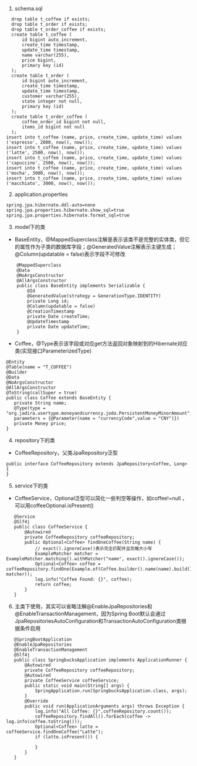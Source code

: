 1. schema.sql
 ```
   drop table t_coffee if exists;
   drop table t_order if exists;
   drop table t_order_coffee if exists;
   create table t_coffee (
       id bigint auto_increment,
       create_time timestamp,
       update_time timestamp,
       name varchar(255),
       price bigint,
       primary key (id)
   );
   create table t_order (
       id bigint auto_increment,
       create_time timestamp,
       update_time timestamp,
       customer varchar(255),
       state integer not null,
       primary key (id)
   );
   create table t_order_coffee (
       coffee_order_id bigint not null,
       items_id bigint not null
   );
insert into t_coffee (name, price, create_time, update_time) values ('espresso', 2000, now(), now());
insert into t_coffee (name, price, create_time, update_time) values ('latte', 2500, now(), now());
insert into t_coffee (name, price, create_time, update_time) values ('capuccino', 2500, now(), now());
insert into t_coffee (name, price, create_time, update_time) values ('mocha', 3000, now(), now());
insert into t_coffee (name, price, create_time, update_time) values ('macchiato', 3000, now(), now());
```
2. application.properties
 ```
spring.jpa.hibernate.ddl-auto=none
spring.jpa.properties.hibernate.show_sql=true
spring.jpa.properties.hibernate.format_sql=true
```
3. model下的类
 - BaseEntity，@MappedSuperclass注解是表示该类不是完整的实体类，但它的属性作为子类的数据库字段；@GeneratedValue注解表示主键生成；@Column(updatable = false)表示字段不可修改
 ```
     @MappedSuperclass
     @Data
     @NoArgsConstructor
     @AllArgsConstructor
     public class BaseEntity implements Serializable {
         @Id
         @GeneratedValue(strategy = GenerationType.IDENTITY)
         private Long id;
         @Column(updatable = false)
         @CreationTimestamp
         private Date createTime;
         @UpdateTimestamp
         private Date updateTime;
     }
 ```
 - Coffee，@Type表示该字段或对应get方法返回对象映射到的Hibernate对应类(实现接口ParameterizedType)
 ```
@Entity
@Table(name = "T_COFFEE")
@Builder
@Data
@NoArgsConstructor
@AllArgsConstructor
@ToString(callSuper = true)
public class Coffee extends BaseEntity {
    private String name;
    @Type(type = "org.jadira.usertype.moneyandcurrency.joda.PersistentMoneyMinorAmount",
    parameters = {@Parameter(name = "currencyCode",value = "CNY")})
    private Money price;
}
```
4. repository下的类
 - CoffeeRepository，父类JpaRepository泛型
 ```
public interface CoffeeRepository extends JpaRepository<Coffee, Long> {
}
```
5. service下的类
 - CoffeeService，Optional泛型可以简化一些判空等操作，如coffee!=null ，可以用coffeeOptional.isPresent()
 ```
    @Service
    @Slf4j
    public class CoffeeService {
        @Autowired
        private CoffeeRepository coffeeRepository;
        public Optional<Coffee> findOneCoffee(String name) {
            // exact().ignoreCase()表示完全匹配并且忽略大小写
            ExampleMatcher matcher = ExampleMatcher.matching().withMatcher("name", exact().ignoreCase());
            Optional<Coffee> coffee = coffeeRepository.findOne(Example.of(Coffee.builder().name(name).build(), matcher));
            log.info("Coffee Found: {}", coffee);
            return coffee;
        }
    }
```
6. 主类下使用，其实可以省略注解@EnableJpaRepositories和@EnableTransactionManagement，因为Spring Boot默认会通过JpaRepositoriesAutoConfiguration和TransactionAutoConfiguration类根据条件启用
 ```
    @SpringBootApplication
    @EnableJpaRepositories
    @EnableTransactionManagement
    @Slf4j
    public class SpringbucksApplication implements ApplicationRunner {
        @Autowired
        private CoffeeRepository coffeeRepository;
        @Autowired
        private CoffeeService coffeeService;
        public static void main(String[] args) {
            SpringApplication.run(SpringbucksApplication.class, args);
        }
        @Override
        public void run(ApplicationArguments args) throws Exception {
            log.info("All Coffee: {}",coffeeRepository.count());
            coffeeRepository.findAll().forEach(coffee -> log.info(coffee.toString()));
            Optional<Coffee> latte = coffeeService.findOneCoffee("Latte");
            if (latte.isPresent()) {
                
            }
        }
    }
```